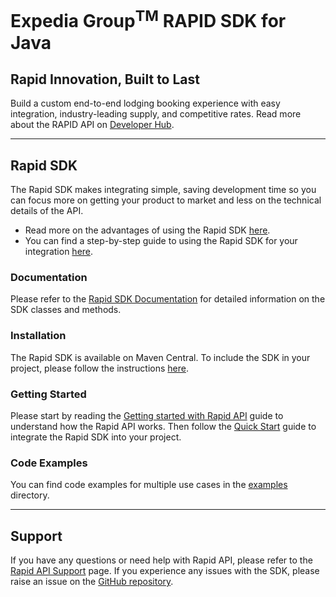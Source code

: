 # Expedia Group<sup>TM</sup> RAPID SDK for Java

## Rapid Innovation, Built to Last
Build a custom end-to-end lodging booking experience with easy integration, industry-leading supply, and competitive rates.
Read more about the RAPID API on [Developer Hub](https://developers.expediagroup.com/docs/products/rapid).

---

## Rapid SDK
The Rapid SDK makes integrating simple, saving development time so you can focus more on getting your product to market and less on the technical details of the API.

- Read more on the advantages of using the Rapid SDK [here](https://developers.expediagroup.com/docs/products/rapid/sdk/java).
- You can find a step-by-step guide to using the Rapid SDK for your integration [here](https://developers.expediagroup.com/docs/products/rapid/sdk/java/quick-start).

### Documentation
Please refer to the [Rapid SDK Documentation](https://opensource.expediagroup.com/rapid-java-sdk/latest/) for detailed information on the SDK classes and methods.

### Installation
The Rapid SDK is available on Maven Central. To include the SDK in your project, please follow the instructions [here](https://developers.expediagroup.com/docs/products/rapid/sdk/java/quick-start?language=java&buildTools=maven).

### Getting Started
Please start by reading the [Getting started with Rapid API](https://developers.expediagroup.com/docs/products/rapid/setup/getting-started#getting-started-with-rapid) guide to understand how the Rapid API works.
Then follow the [Quick Start](https://developers.expediagroup.com/docs/products/rapid/sdk/java/quick-start) guide to integrate the Rapid SDK into your project.

### Code Examples
You can find code examples for multiple use cases in the [examples](https://github.com/ExpediaGroup/rapid-java-sdk/blob/main/examples/src/main/java/com/expediagroup/sdk/rapid/examples/RapidSdkDemoApplication.java) directory.

---

## Support
If you have any questions or need help with Rapid API, please refer to the [Rapid API Support](https://support.expediapartnersolutions.com/hc/en-us) page.
If you experience any issues with the SDK, please raise an issue on the [GitHub repository](https://github.com/ExpediaGroup/rapid-java-sdk/issues).